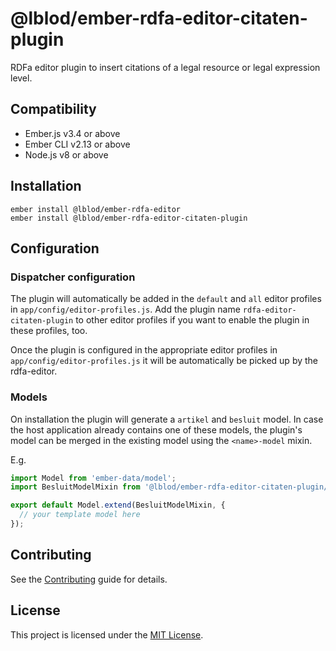 # @lblod/ember-rdfa-editor-citaten-plugin

RDFa editor plugin to insert citations of a legal resource or legal expression level.

Compatibility
------------------------------------------------------------------------------

* Ember.js v3.4 or above
* Ember CLI v2.13 or above
* Node.js v8 or above


Installation
------------------------------------------------------------------------------
```
ember install @lblod/ember-rdfa-editor
ember install @lblod/ember-rdfa-editor-citaten-plugin
```

## Configuration
### Dispatcher configuration
The plugin will automatically be added in the `default` and `all` editor profiles in `app/config/editor-profiles.js`. Add the plugin name `rdfa-editor-citaten-plugin` to other editor profiles if you want to enable the plugin in these profiles, too.

Once the plugin is configured in the appropriate editor profiles in `app/config/editor-profiles.js` it will be automatically be picked up by the rdfa-editor.

### Models
On installation the plugin will generate a `artikel` and `besluit` model. In case the host application already contains one of these models, the plugin's model can be merged in the existing model using the `<name>-model` mixin.

E.g.
```javascript
import Model from 'ember-data/model';
import BesluitModelMixin from '@lblod/ember-rdfa-editor-citaten-plugin/mixins/besluit-model';

export default Model.extend(BesluitModelMixin, {
  // your template model here
});
```

Contributing
------------------------------------------------------------------------------

See the [Contributing](CONTRIBUTING.md) guide for details.


License
------------------------------------------------------------------------------

This project is licensed under the [MIT License](LICENSE.md).
